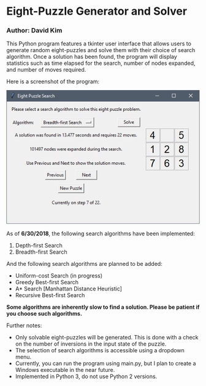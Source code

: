 # Eight-Puzzle Generator and Solver
### Author: David Kim

This Python program features a tkinter user interface that allows users to generate random eight-puzzles and solve them with their choice of search algorithm. Once a solution has been found, the program will display statistics such as time elapsed for the search, number of nodes expanded, and number of moves required.

Here is a screenshot of the program:

![alt text](https://raw.githubusercontent.com/sdkavid/eightPuzzleSearch/master/src/img/screenshot.png "Screenshot")

As of **6/30/2018**, the following search algorithms have been implemented:  
1. Depth-first Search
2. Breadth-first Search

And the following search algorithms are planned to be added:  
* Uniform-cost Search (in progress)
* Greedy Best-first Search
* A* Search [Manhattan Distance Heuristic]
* Recursive Best-first Search

**Some algorithms are inherently slow to find a solution. Please be patient if you choose such algorithms.**

Further notes:  
  * Only solvable eight-puzzles will be generated. This is done with a check on the number of inversions in the input state of the puzzle.
  * The selection of search algorithms is accessible using a dropdown menu.
  * Currently, you can run the program using main.py, but I plan to create a Windows executable in the near future.
  * Implemented in Python 3, do not use Python 2 versions.